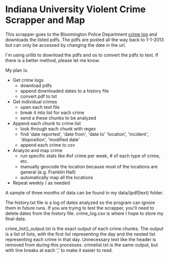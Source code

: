 # Indiana University Violent Crime Scrapper and Map

This scrapper goes to the Bloomington Police Department [crime log](http://www.indiana.edu/~iupd/dailyLog.html) and downloads the listed pdfs. The pdfs are posted all the way back to 1-1-2013 but can only be accessed by changing the date in the url.

I'm using urllib to download the pdfs and os to convert the pdfs to text. If there is a better method, please let me know. 

My plan is:
- Get crime logs
	- download pdfs 
	- append downloaded dates to a history file
	- convert pdf to txt
- Get individual crimes
	- open each text file
	- break it into list for each crime
	- send a these chunks to be analyzed
- Append each chunk to crime list
	- look through each chunk with regex
	- find 'date reported', 'date from', 'date to' 'location', 'incident', 'disposition', 'modified date'
	- append each crime to csv
- Analyze and map crime
	- run specific stats like #of crime per week, # of each type of crime, etc.
	- manually geocode the location because most of the locations are general (e.g. Franklin Hall)
	- automatically map all the locations
- Repeat weekly / as needed 

A sample of three months of data can be found in my data/(pdf|text) folder.

The history.txt file is a log of dates analyzed so the program can ignore them in future runs. If you are trying to test the scrapper, you'll need to delete dates from the history file. crime_log.csv is where I hope to store my final data.

crime_list()_output.txt is the exact output of each crime chunks. The output is a list of lists, with the first list representing the day and the nested list representing each crime in that day. Unnecessary text like the header is removed from during this processes. crimelist.txt is the same output, but with line breaks at each ',' to make it easier to read.

